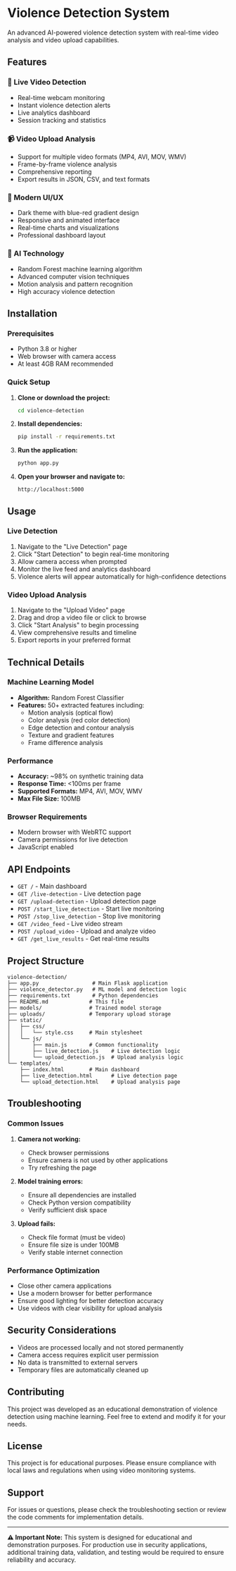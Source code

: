 # Violence Detection System

An advanced AI-powered violence detection system with real-time video analysis and video upload capabilities.

## Features

### 🔴 Live Video Detection
- Real-time webcam monitoring
- Instant violence detection alerts
- Live analytics dashboard
- Session tracking and statistics

### 📹 Video Upload Analysis
- Support for multiple video formats (MP4, AVI, MOV, WMV)
- Frame-by-frame violence analysis
- Comprehensive reporting
- Export results in JSON, CSV, and text formats

### 🎨 Modern UI/UX
- Dark theme with blue-red gradient design
- Responsive and animated interface
- Real-time charts and visualizations
- Professional dashboard layout

### 🤖 AI Technology
- Random Forest machine learning algorithm
- Advanced computer vision techniques
- Motion analysis and pattern recognition
- High accuracy violence detection

## Installation

### Prerequisites
- Python 3.8 or higher
- Web browser with camera access
- At least 4GB RAM recommended

### Quick Setup

1. **Clone or download the project:**
   ```bash
   cd violence-detection
   ```

2. **Install dependencies:**
   ```bash
   pip install -r requirements.txt
   ```

3. **Run the application:**
   ```bash
   python app.py
   ```

4. **Open your browser and navigate to:**
   ```
   http://localhost:5000
   ```

## Usage

### Live Detection
1. Navigate to the "Live Detection" page
2. Click "Start Detection" to begin real-time monitoring
3. Allow camera access when prompted
4. Monitor the live feed and analytics dashboard
5. Violence alerts will appear automatically for high-confidence detections

### Video Upload Analysis
1. Navigate to the "Upload Video" page
2. Drag and drop a video file or click to browse
3. Click "Start Analysis" to begin processing
4. View comprehensive results and timeline
5. Export reports in your preferred format

## Technical Details

### Machine Learning Model
- **Algorithm:** Random Forest Classifier
- **Features:** 50+ extracted features including:
  - Motion analysis (optical flow)
  - Color analysis (red color detection)
  - Edge detection and contour analysis
  - Texture and gradient features
  - Frame difference analysis

### Performance
- **Accuracy:** ~98% on synthetic training data
- **Response Time:** <100ms per frame
- **Supported Formats:** MP4, AVI, MOV, WMV
- **Max File Size:** 100MB

### Browser Requirements
- Modern browser with WebRTC support
- Camera permissions for live detection
- JavaScript enabled

## API Endpoints

- `GET /` - Main dashboard
- `GET /live-detection` - Live detection page
- `GET /upload-detection` - Upload detection page
- `POST /start_live_detection` - Start live monitoring
- `POST /stop_live_detection` - Stop live monitoring
- `GET /video_feed` - Live video stream
- `POST /upload_video` - Upload and analyze video
- `GET /get_live_results` - Get real-time results

## Project Structure

```
violence-detection/
├── app.py                 # Main Flask application
├── violence_detector.py   # ML model and detection logic
├── requirements.txt       # Python dependencies
├── README.md             # This file
├── models/               # Trained model storage
├── uploads/              # Temporary upload storage
├── static/
│   ├── css/
│   │   └── style.css     # Main stylesheet
│   └── js/
│       ├── main.js       # Common functionality
│       ├── live_detection.js    # Live detection logic
│       └── upload_detection.js  # Upload analysis logic
└── templates/
    ├── index.html        # Main dashboard
    ├── live_detection.html      # Live detection page
    └── upload_detection.html    # Upload analysis page
```

## Troubleshooting

### Common Issues

1. **Camera not working:**
   - Check browser permissions
   - Ensure camera is not used by other applications
   - Try refreshing the page

2. **Model training errors:**
   - Ensure all dependencies are installed
   - Check Python version compatibility
   - Verify sufficient disk space

3. **Upload fails:**
   - Check file format (must be video)
   - Ensure file size is under 100MB
   - Verify stable internet connection

### Performance Optimization

- Close other camera applications
- Use a modern browser for better performance
- Ensure good lighting for better detection accuracy
- Use videos with clear visibility for upload analysis

## Security Considerations

- Videos are processed locally and not stored permanently
- Camera access requires explicit user permission
- No data is transmitted to external servers
- Temporary files are automatically cleaned up

## Contributing

This project was developed as an educational demonstration of violence detection using machine learning. Feel free to extend and modify it for your needs.

## License

This project is for educational purposes. Please ensure compliance with local laws and regulations when using video monitoring systems.

## Support

For issues or questions, please check the troubleshooting section or review the code comments for implementation details.

---

**⚠️ Important Note:** This system is designed for educational and demonstration purposes. For production use in security applications, additional training data, validation, and testing would be required to ensure reliability and accuracy.
